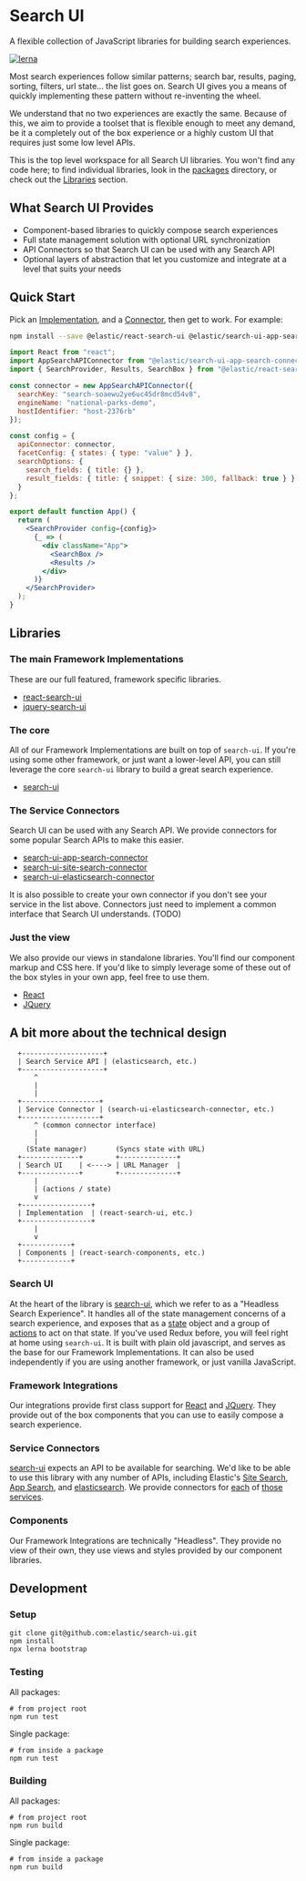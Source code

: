 # Search UI

A flexible collection of JavaScript libraries for building search experiences.

[![lerna](https://img.shields.io/badge/maintained%20with-lerna-cc00ff.svg)](https://lernajs.io/)

Most search experiences follow similar patterns; search bar, results, paging, sorting, filters, url state... the list goes on. Search UI gives you a means of quickly implementing these pattern without re-inventing the wheel.

We understand that no two experiences are exactly the same. Because of this, we aim to provide a toolset that is flexible enough to meet any demand, be it a completely out of the box experience or a highly custom UI that requires just some low level APIs.

This is the top level workspace for all Search UI libraries. You won't find any code here; to find individual libraries, look in the [packages](packages) directory, or check out the [Libraries](#libraries) section.

## What Search UI Provides

- Component-based libraries to quickly compose search experiences
- Full state management solution with optional URL synchronization
- API Connectors so that Search UI can be used with any Search API
- Optional layers of abstraction that let you customize and integrate at a level that suits your needs

## Quick Start

Pick an [Implementation](#implementation), and a [Connector](#connectors), then get to work. For example:

```sh
npm install --save @elastic/react-search-ui @elastic/search-ui-app-search-connector
```

```jsx
import React from "react";
import AppSearchAPIConnector from "@elastic/search-ui-app-search-connector";
import { SearchProvider, Results, SearchBox } from "@elastic/react-search-ui";

const connector = new AppSearchAPIConnector({
  searchKey: "search-soaewu2ye6uc45dr8mcd54v8",
  engineName: "national-parks-demo",
  hostIdentifier: "host-2376rb"
});

const config = {
  apiConnector: connector,
  facetConfig: { states: { type: "value" } },
  searchOptions: {
    search_fields: { title: {} },
    result_fields: { title: { snippet: { size: 300, fallback: true } } }
  }
};

export default function App() {
  return (
    <SearchProvider config={config}>
      {_ => (
        <div className="App">
          <SearchBox />
          <Results />
        </div>
      )}
    </SearchProvider>
  );
}
```

## Libraries

### The main Framework Implementations <a id="implementation"></a>

These are our full featured, framework specific libraries.

- [react-search-ui](packages/react-search-ui)
- [jquery-search-ui](packages/jquery-search-ui)

### The core

All of our Framework Implementations are built on top of `search-ui`. If you're
using some other framework, or just want a lower-level API, you can still leverage
the core `search-ui` library to build a great search experience.

- [search-ui](packages/search-ui)

### The Service Connectors <a id="connectors"></a>

Search UI can be used with any Search API. We provide connectors for some popular Search APIs to make this easier.

- [search-ui-app-search-connector](packages/search-ui-app-search-connector)
- [search-ui-site-search-connector](packages/search-ui-site-search-connector)
- [search-ui-elasticsearch-connector](packages/search-ui-elasticsearch-connector)

It is also possible to create your own connector if you don't see your service in the list above.
Connectors just need to implement a common interface that Search UI understands. (TODO)

### Just the view

We also provide our views in standalone libraries. You'll find our component
markup and CSS here. If you'd like to simply leverage some of these out of the box styles
in your own app, feel free to use them.

- [React](packages/react-search-components)
- [JQuery](packages/jquery-search-components)

## A bit more about the technical design

```
  +--------------------+
  | Search Service API | (elasticsearch, etc.)
  +--------------------+
      ^
      |
      |
  +-------------------+
  | Service Connector | (search-ui-elasticsearch-connector, etc.)
  +-------------------+
      ^ (common connector interface)
      |
      |
    (State manager)       (Syncs state with URL)
  +--------------+        +--------------+
  | Search UI    | <----> | URL Manager  |
  +--------------+        +--------------+
      |
      | (actions / state)
      v
  +-----------------+
  | Implementation  | (react-search-ui, etc.)
  +-----------------+
      |
      v
  +------------+
  | Components | (react-search-components, etc.)
  +------------+
```

### Search UI

At the heart of the library is [search-ui](packages/search-ui), which we refer to as a "Headless Search Experience". It handles all of the state management concerns of a search experience, and exposes that as a [state](packages/search-ui/README.md#state) object and a group of [actions](packages/search-ui/README.md#actions) to act on that state. If you've used Redux before, you will feel right at home using `search-ui`. It is built with plain old javascript, and serves as the base for our Framework Implementations. It can also be used independently if you are using another framework, or just vanilla JavaScript.

### Framework Integrations

Our integrations provide first class support for [React](packages/react-search-components) and [JQuery](packages/jquery-search-components). They provide out of the box components that you can use to
easily compose a search experience.

### Service Connectors

[search-ui](packages/search-ui) expects an API to be available for searching. We'd like to be able to use this
library with any number of APIs, including Elastic's [Site Search](https://www.elastic.co/cloud/site-search-service), [App Search](https://www.elastic.co/cloud/app-search-service), and [elasticsearch](https://www.elastic.co/products/elasticsearch). We provide connectors for [each](packages/search-ui-site-search-connector) of [those](packages/search-ui-app-search-connector) [services](packages/search-ui-elasticsearch-connector).

### Components

Our Framework Integrations are technically "Headless". They provide no view of their own,
they use views and styles provided by our component libraries.

## Development

### Setup

```shell
git clone git@github.com:elastic/search-ui.git
npm install
npx lerna bootstrap
```

### Testing

All packages:

```shell
# from project root
npm run test
```

Single package:

```shell
# from inside a package
npm run test
```

### Building

All packages:

```shell
# from project root
npm run build
```

Single package:

```shell
# from inside a package
npm run build
```
